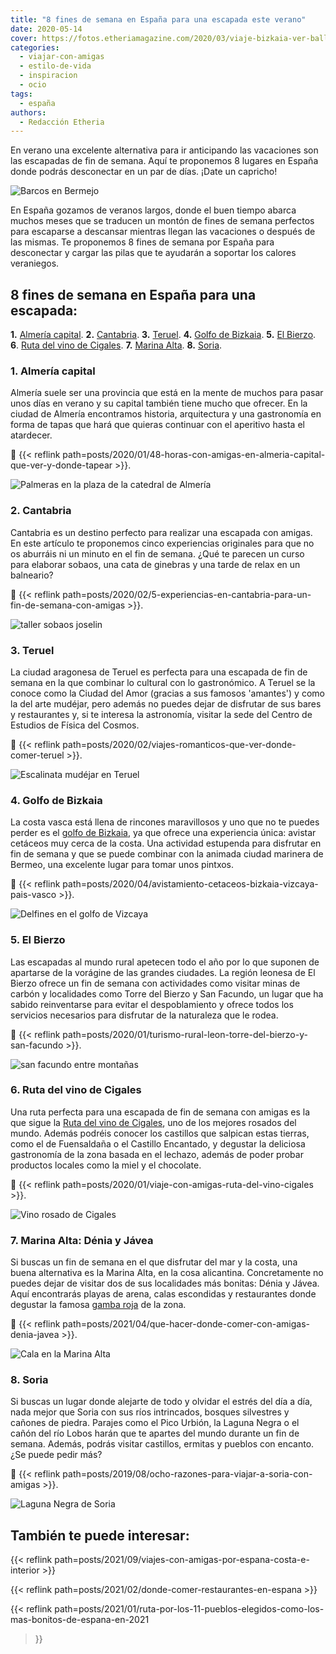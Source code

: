 ```yaml
---
title: "8 fines de semana en España para una escapada este verano"
date: 2020-05-14
cover: https://fotos.etheriamagazine.com/2020/03/viaje-bizkaia-ver-ballenas.jpg
categories: 
  - viajar-con-amigas
  - estilo-de-vida
  - inspiracion
  - ocio
tags: 
  - españa
authors: 
  - Redacción Etheria
---
```


En verano una excelente alternativa para ir anticipando las vacaciones son las escapadas de fin de semana. Aquí te proponemos 8 lugares en España donde podrás desconectar en un par de días. ¡Date un capricho!

![Barcos en Bermejo](https://fotos.etheriamagazine.com/2020/03/viaje-bizkaia-ver-ballenas.jpg "Puerto de Bermeo.")

En España gozamos de veranos largos, donde el buen tiempo abarca muchos meses que se 
traducen un montón de fines de semana perfectos para escaparse a descansar mientras 
llegan las vacaciones o después de las mismas. Te proponemos 8 fines de semana por 
España para desconectar y cargar las pilas que te ayudarán a soportar los calores 
veraniegos. 

## 8 fines de semana en España para una escapada:

**1.** [Almería capital](#Almería-capital). **2\.** [Cantabria](#Cantabria). **3.** 
[Teruel](#Teruel). **4.** [Golfo de Bizkaia](#Golfo-Bizkaia). **5.** [El 
Bierzo](#Bierzo). **6**. [Ruta del vino de Cigales](#Cigales). **7.** [Marina 
Alta](#Marina-Alta). **8.** [Soria](#Soria). 

### 1\. Almería capital

Almería suele ser una provincia que está en la mente de muchos para pasar unos días en 
verano y su capital también tiene mucho que ofrecer. En la ciudad de Almería encontramos 
historia, arquitectura y una gastronomía en forma de tapas que hará que quieras 
continuar con el aperitivo hasta el atardecer. 

📍 {{< reflink 
path=posts/2020/01/48-horas-con-amigas-en-almeria-capital-que-ver-y-donde-tapear >}}. 

![Palmeras en la plaza de la catedral de Almería](https://fotos.etheriamagazine.com/2020/01/Almeria-Plaza-Catedral.jpg "Plaza de la Catedral de Almería. © P.G.")

### 2\. Cantabria

Cantabria es un destino perfecto para realizar una escapada con amigas. En este artículo 
te proponemos cinco experiencias originales para que no os aburráis ni un minuto en el 
fin de semana. ¿Qué te parecen un curso para elaborar sobaos, una cata de ginebras y una 
tarde de relax en un balneario? 

📍 {{< reflink 
path=posts/2020/02/5-experiencias-en-cantabria-para-un-fin-de-semana-con-amigas >}}. 

![taller sobaos joselin](https://fotos.etheriamagazine.com/2020/02/taller-sobaos-joselin.jpg "Taller de sobaos en Joselín (Cantabria). © PG")

### 3\. Teruel

La ciudad aragonesa de Teruel es perfecta para una escapada de fin de semana en la que 
combinar lo cultural con lo gastronómico. A Teruel se la conoce como la Ciudad del Amor 
(gracias a sus famosos 'amantes') y como la del arte mudéjar, pero además no puedes 
dejar de disfrutar de sus bares y restaurantes y, si te interesa la astronomía, visitar 
la sede del Centro de Estudios de Física del Cosmos. 

📍 {{< reflink path=posts/2020/02/viajes-romanticos-que-ver-donde-comer-teruel >}}. 

![Escalinata mudéjar en Teruel](https://fotos.etheriamagazine.com/2020/01/Teruel-escalinata.jpg "Escalinata neomudéjar de Teruel.")

### 4\. Golfo de Bizkaia

La costa vasca está llena de rincones maravillosos y uno que no te puedes perder es el 
[golfo de 
Bizkaia](http://etheriamagazine.com/2020/04/20/avistamiento-cetaceos-bizkaia-vizcaya-pais-vasco/), 
ya que ofrece una experiencia única: avistar cetáceos muy cerca de la costa. Una 
actividad estupenda para disfrutar en fin de semana y que se puede combinar con la 
animada ciudad marinera de Bermeo, una excelente lugar para tomar unos pintxos. 

📍 {{< reflink path=posts/2020/04/avistamiento-cetaceos-bizkaia-vizcaya-pais-vasco >}}. 

![Delfines en el golfo de Vizcaya](https://fotos.etheriamagazine.com/2020/03/viaje-mujeres-bizkaia-ver-delfines.jpg "Cetáceos en el golfo de Bizkaia.")

### 5\. El Bierzo

Las escapadas al mundo rural apetecen todo el año por lo que suponen de apartarse de la 
vorágine de las grandes ciudades. La región leonesa de El Bierzo ofrece un fin de semana 
con actividades como visitar minas de carbón y localidades como Torre del Bierzo y San 
Facundo, un lugar que ha sabido reinventarse para evitar el despoblamiento y ofrece 
todos los servicios necesarios para disfrutar de la naturaleza que le rodea. 

📍 {{< reflink path=posts/2020/01/turismo-rural-leon-torre-del-bierzo-y-san-facundo >}}. 

![san facundo entre montañas](https://fotos.etheriamagazine.com/2020/01/Leon-pueblo-San-Facundo.jpg "San Facundo, el pueblo más bonito de León. © Pedro Grifol")

### 6\. Ruta del vino de Cigales

Una ruta perfecta para una escapada de fin de semana con amigas es la que sigue la [Ruta 
del vino de Cigales](https://rutadelvinocigales.com/), uno de los mejores rosados del 
mundo. Además podréis conocer los castillos que salpican estas tierras, como el de 
Fuensaldaña o el Castillo Encantado, y degustar la deliciosa gastronomía de la zona 
basada en el lechazo, además de poder probar productos locales como la miel y el 
chocolate. 

📍 {{< reflink path=posts/2020/01/viaje-con-amigas-ruta-del-vino-cigales >}}. 

![Vino rosado de Cigales](https://fotos.etheriamagazine.com/2020/01/etheria-ruta-vino-cigales-portada.jpg "Brindemos por la Ruta del vino Cigales. © Kelu Robles")

### 7\. Marina Alta: Dénia y Jávea

Si buscas un fin de semana en el que disfrutar del mar y la costa, una buena alternativa 
es la Marina Alta, en la cosa alicantina. Concretamente no puedes dejar de visitar dos 
de sus localidades más bonitas: Dénia y Jávea. Aquí encontrarás playas de arena, calas 
escondidas y restaurantes donde degustar la famosa [gamba 
roja](http://etheriamagazine.com/2019/07/02/mejores-restaurantes-gamba-roja-blanca-palamos-cambrils-valencia-almeria-huelva/) 
de la zona. 

📍 {{< reflink path=posts/2021/04/que-hacer-donde-comer-con-amigas-denia-javea >}}. 

![Cala en la Marina Alta](https://fotos.etheriamagazine.com/2019/08/viaje-denia-javea-Cabo-de-la-fontana.jpg "Cabo de la Fontana. ©M.E.")

### 8\. Soria

Si buscas un lugar donde alejarte de todo y olvidar el estrés del día a día, nada mejor 
que Soria con sus ríos intrincados, bosques silvestres y cañones de piedra. Parajes como 
el Pico Urbión, la Laguna Negra o el cañón del río Lobos harán que te apartes del mundo 
durante un fin de semana. Además, podrás visitar castillos, ermitas y pueblos con 
encanto. ¿Se puede pedir más? 

📍 {{< reflink path=posts/2019/08/ocho-razones-para-viajar-a-soria-con-amigas >}}. 

![Laguna Negra de Soria](https://fotos.etheriamagazine.com/2019/07/viaje-soria-laguna-negra.jpg "Laguna Negra (Soria).")

## También te puede interesar:

{{< reflink path=posts/2021/09/viajes-con-amigas-por-espana-costa-e-interior >}} 

{{< reflink path=posts/2021/02/donde-comer-restaurantes-en-espana >}} 

{{< reflink 
path=posts/2021/01/ruta-por-los-11-pueblos-elegidos-como-los-mas-bonitos-de-espana-en-2021 
>}}
